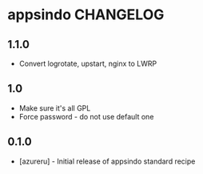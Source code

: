 appsindo CHANGELOG
==================

1.1.0
-----
- Convert logrotate, upstart, nginx to LWRP

1.0
---
- Make sure it's all GPL
- Force password - do not use default one

0.1.0
-----
- [azureru] - Initial release of appsindo standard recipe

